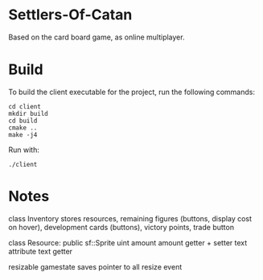 # Settlers-Of-Catan
Based on the card board game, as online multiplayer.  
  

# Build
To build the client executable for the project, run the following commands:  

`cd client`  
`mkdir build`  
`cd build`  
`cmake ..`  
`make -j4`  

Run with:  

`./client`  

# Notes
class Inventory
    stores resources, remaining figures (buttons, display cost on hover), development cards (buttons), victory points, trade button

class Resource: public sf::Sprite
    uint amount
    amount getter + setter
    text attribute
    text getter

resizable
    gamestate saves pointer to all
    resize event